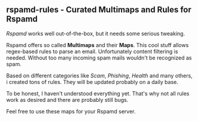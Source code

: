 ## rspamd-rules - Curated Multimaps and Rules for Rspamd

*Rspamd* works well out-of-the-box, but it needs some serious tweaking.

Rspamd offers so called **Multimaps** and their **Maps**. This cool stuff allows regex-based rules to parse an email.
Unfortunately content filtering is needed. Without too many incoming spam mails wouldn't be recognized as spam.

Based on different categories like *Scam*, *Phishing*, *Health* and many others, i created tons of rules.
They will be updated probably on a daily base.

To be honest, I haven't understood everything yet.
That's why not all rules work as desired and there are probably still bugs.

Feel free to use these maps for your Rspamd server.
